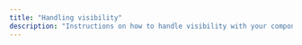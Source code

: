 ```yaml
---
title: "Handling visibility"
description: "Instructions on how to handle visibility with your component."
---
```


<script>
window.location = 'https://developers.home-assistant.io/docs/en/creating_component_index.html';
</script>